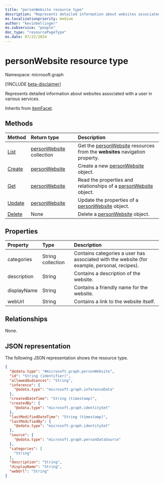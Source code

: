 ```yaml
---
title: "personWebsite resource type"
description: "Represents detailed information about websites associated with a user in various services."
ms.localizationpriority: medium
author: "kevinbellinger"
ms.subservice: "people"
doc_type: "resourcePageType"
ms.date: 07/22/2024
---
```


# personWebsite resource type

Namespace: microsoft.graph

[!INCLUDE [beta-disclaimer](../../includes/beta-disclaimer.md)]

Represents detailed information about websites associated with a user in various services.

Inherits from [itemFacet](itemfacet.md).

## Methods
|Method|Return type|Description|
|:---|:---|:---|
|[List](../api/profile-list-websites.md)|[personWebsite](../resources/personwebsite.md) collection|Get the [personWebsite](../resources/personwebsite.md) resources from the **websites** navigation property.|
|[Create](../api/profile-post-websites.md)|[personWebsite](../resources/personwebsite.md)|Create a new [personWebsite](../resources/personwebsite.md) object.|
|[Get](../api/personwebsite-get.md)|[personWebsite](../resources/personwebsite.md)|Read the properties and relationships of a [personWebsite](../resources/personwebsite.md) object.|
|[Update](../api/personwebsite-update.md)|[personWebsite](../resources/personwebsite.md)|Update the properties of a [personWebsite](../resources/personwebsite.md) object.|
|[Delete](../api/personwebsite-delete.md)|None|Delete a [personWebsite](../resources/personwebsite.md) object.|

## Properties

| Property     | Type              | Description                                                                                   |
|:-------------|:------------------|:----------------------------------------------------------------------------------------------|
|categories    |String collection  | Contains categories a user has associated with the website (for example, personal, recipes).  |
|description   |String             | Contains a description of the website.                                                        |
|displayName   |String             | Contains a friendly name for the website.                                                     |
|webUrl        |String             | Contains a link to the website itself.                                                        |

## Relationships
None.

## JSON representation
The following JSON representation shows the resource type.
<!-- {
  "blockType": "resource",
  "keyProperty": "id",
  "@odata.type": "microsoft.graph.personWebsite",
  "baseType": "microsoft.graph.itemFacet",
  "openType": false
}
-->
``` json
{
  "@odata.type": "#microsoft.graph.personWebsite",
  "id": "String (identifier)",
  "allowedAudiences": "String",
  "inference": {
    "@odata.type": "microsoft.graph.inferenceData"
  },
  "createdDateTime": "String (timestamp)",
  "createdBy": {
    "@odata.type": "microsoft.graph.identitySet"
  },
  "lastModifiedDateTime": "String (timestamp)",
  "lastModifiedBy": {
    "@odata.type": "microsoft.graph.identitySet"
  },
  "source": {
    "@odata.type": "microsoft.graph.personDataSource"
  },
  "categories": [
    "String"
  ],
  "description": "String",
  "displayName": "String",
  "webUrl": "String"
}
```


